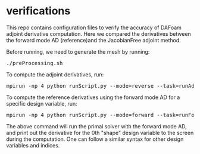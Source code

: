 # verifications

This repo contains configuration files to verify the accuracy of DAFoam adjoint derivative computation. Here we compared the derivatives between the forward mode AD (reference)and the JacobianFree adjoint method.

Before running, we need to generate the mesh by running:

<pre>
./preProcessing.sh
</pre>

To compute the adjoint derivatives, run:

<pre>
mpirun -np 4 python runScript.py --mode=reverse --task=runAdjoint
</pre>

To compute the reference derivatives using the forward mode AD for a specific design variable, run: 

<pre>
mpirun -np 4 python runScript.py --mode=forward --task=runForwardAD --dvName="shape" --seedIndex=0
</pre>

The above command will run the primal solver with the forward mode AD, and print out the derivative for the 0th "shape" design variable to the screen during the computation. One can follow a similar syntax for other design variables and indices.

